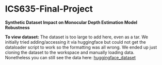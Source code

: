 # ICS635-Final-Project
**Synthetic Dataset Impact on Monocular Depth Estimation Model Robustness**

**To view dataset:**
The dataset is too large to add here, even as a tar. We initially tried adding/accessing it via huggingface but could not get the dataloader script to work so the formatting was all wrong. We ended up just cloning the dataset to the workspace and manually loading data. Nonetheless you can still see the data here: [huggingface_dataset](https://huggingface.co/datasets/julietter/final_project_synthetic_depth_v2) 

